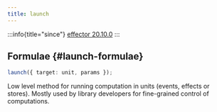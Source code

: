 ```yaml
---
title: launch
---
```


:::info{title="since"}
[effector 20.10.0](https://changelog.effector.dev/#effector-20-10-0)
:::

## Formulae {#launch-formulae}

```ts
launch({ target: unit, params });
```

Low level method for running computation in units (events, effects or stores). Mostly used by library developers for fine-grained control of computations.

